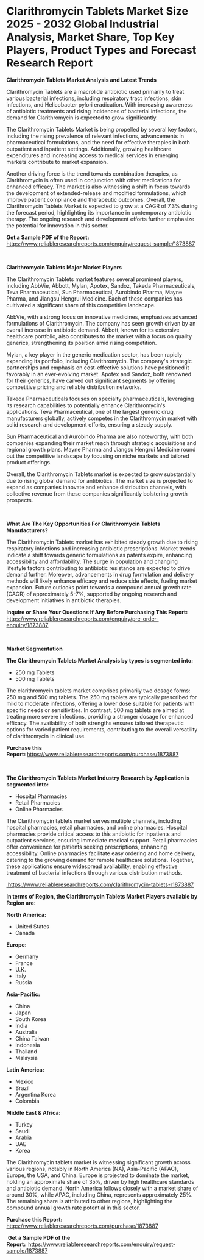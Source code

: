 <p><h1>Clarithromycin Tablets Market Size 2025 - 2032 Global Industrial Analysis, Market Share, Top Key Players, Product Types and Forecast Research Report</h1></p><p><strong>Clarithromycin Tablets Market Analysis and Latest Trends</strong></p>
<p><p>Clarithromycin Tablets are a macrolide antibiotic used primarily to treat various bacterial infections, including respiratory tract infections, skin infections, and Helicobacter pylori eradication. With increasing awareness of antibiotic treatments and rising incidences of bacterial infections, the demand for Clarithromycin is expected to grow significantly.</p><p>The Clarithromycin Tablets Market is being propelled by several key factors, including the rising prevalence of relevant infections, advancements in pharmaceutical formulations, and the need for effective therapies in both outpatient and inpatient settings. Additionally, growing healthcare expenditures and increasing access to medical services in emerging markets contribute to market expansion.</p><p>Another driving force is the trend towards combination therapies, as Clarithromycin is often used in conjunction with other medications for enhanced efficacy. The market is also witnessing a shift in focus towards the development of extended-release and modified formulations, which improve patient compliance and therapeutic outcomes. Overall, the Clarithromycin Tablets Market is expected to grow at a CAGR of 7.3% during the forecast period, highlighting its importance in contemporary antibiotic therapy. The ongoing research and development efforts further emphasize the potential for innovation in this sector.</p></p>
<p><strong>Get a Sample PDF of the Report:&nbsp;</strong> <a href="https://www.reliableresearchreports.com/enquiry/request-sample/1873887?utm_campaign=2487&utm_medium=2&utm_source=Github&utm_content=ia&utm_term=19042025&utm_id=clarithromycin-tablets">https://www.reliableresearchreports.com/enquiry/request-sample/1873887</a></p>
<p>&nbsp;</p>
<p><strong>Clarithromycin Tablets Major Market Players</strong></p>
<p><p>The Clarithromycin Tablets market features several prominent players, including AbbVie, Abbott, Mylan, Apotex, Sandoz, Takeda Pharmaceuticals, Teva Pharmaceutical, Sun Pharmaceutical, Aurobindo Pharma, Mayne Pharma, and Jiangsu Hengrui Medicine. Each of these companies has cultivated a significant share of this competitive landscape.</p><p>AbbVie, with a strong focus on innovative medicines, emphasizes advanced formulations of Clarithromycin. The company has seen growth driven by an overall increase in antibiotic demand. Abbott, known for its extensive healthcare portfolio, also contributes to the market with a focus on quality generics, strengthening its position amid rising competition.</p><p>Mylan, a key player in the generic medication sector, has been rapidly expanding its portfolio, including Clarithromycin. The company's strategic partnerships and emphasis on cost-effective solutions have positioned it favorably in an ever-evolving market. Apotex and Sandoz, both renowned for their generics, have carved out significant segments by offering competitive pricing and reliable distribution networks.</p><p>Takeda Pharmaceuticals focuses on specialty pharmaceuticals, leveraging its research capabilities to potentially enhance Clarithromycin's applications. Teva Pharmaceutical, one of the largest generic drug manufacturers globally, actively competes in the Clarithromycin market with solid research and development efforts, ensuring a steady supply.</p><p>Sun Pharmaceutical and Aurobindo Pharma are also noteworthy, with both companies expanding their market reach through strategic acquisitions and regional growth plans. Mayne Pharma and Jiangsu Hengrui Medicine round out the competitive landscape by focusing on niche markets and tailored product offerings.</p><p>Overall, the Clarithromycin Tablets market is expected to grow substantially due to rising global demand for antibiotics. The market size is projected to expand as companies innovate and enhance distribution channels, with collective revenue from these companies significantly bolstering growth prospects.</p></p>
<p>&nbsp;</p>
<p><strong>What Are The Key Opportunities For Clarithromycin Tablets Manufacturers?</strong></p>
<p><p>The Clarithromycin Tablets market has exhibited steady growth due to rising respiratory infections and increasing antibiotic prescriptions. Market trends indicate a shift towards generic formulations as patents expire, enhancing accessibility and affordability. The surge in population and changing lifestyle factors contributing to antibiotic resistance are expected to drive demand further. Moreover, advancements in drug formulation and delivery methods will likely enhance efficacy and reduce side effects, fueling market expansion. Future outlooks point towards a compound annual growth rate (CAGR) of approximately 5-7%, supported by ongoing research and development initiatives in antibiotic therapies.</p></p>
<p><strong>Inquire or Share Your Questions If Any Before Purchasing This Report:</strong> <a href="https://www.reliableresearchreports.com/enquiry/pre-order-enquiry/1873887?utm_campaign=2487&utm_medium=2&utm_source=Github&utm_content=ia&utm_term=19042025&utm_id=clarithromycin-tablets">https://www.reliableresearchreports.com/enquiry/pre-order-enquiry/1873887</a></p>
<p>&nbsp;</p>
<p><strong>Market Segmentation</strong></p>
<p><strong>The Clarithromycin Tablets Market Analysis by types is segmented into:</strong></p>
<p><ul><li>250 mg Tablets</li><li>500 mg Tablets</li></ul></p>
<p><p>The clarithromycin tablets market comprises primarily two dosage forms: 250 mg and 500 mg tablets. The 250 mg tablets are typically prescribed for mild to moderate infections, offering a lower dose suitable for patients with specific needs or sensitivities. In contrast, 500 mg tablets are aimed at treating more severe infections, providing a stronger dosage for enhanced efficacy. The availability of both strengths ensures tailored therapeutic options for varied patient requirements, contributing to the overall versatility of clarithromycin in clinical use.</p></p>
<p><strong>Purchase this Report:&nbsp;</strong><a href="https://www.reliableresearchreports.com/purchase/1873887?utm_campaign=2487&utm_medium=2&utm_source=Github&utm_content=ia&utm_term=19042025&utm_id=clarithromycin-tablets">https://www.reliableresearchreports.com/purchase/1873887</a></p>
<p>&nbsp;</p>
<p><strong>The Clarithromycin Tablets Market Industry Research by Application is segmented into:</strong></p>
<p><ul><li>Hospital Pharmacies</li><li>Retail Pharmacies</li><li>Online Pharmacies</li></ul></p>
<p><p>The Clarithromycin tablets market serves multiple channels, including hospital pharmacies, retail pharmacies, and online pharmacies. Hospital pharmacies provide critical access to this antibiotic for inpatients and outpatient services, ensuring immediate medical support. Retail pharmacies offer convenience for patients seeking prescriptions, enhancing accessibility. Online pharmacies facilitate easy ordering and home delivery, catering to the growing demand for remote healthcare solutions. Together, these applications ensure widespread availability, enabling effective treatment of bacterial infections through various distribution methods.</p></p>
<p><a href="https://www.reliableresearchreports.com/clarithromycin-tablets-r1873887?utm_campaign=2487&utm_medium=2&utm_source=Github&utm_content=ia&utm_term=19042025&utm_id=clarithromycin-tablets">&nbsp;https://www.reliableresearchreports.com/clarithromycin-tablets-r1873887</a></p>
<p><strong>In terms of Region, the Clarithromycin Tablets Market Players available by Region are:</strong></p>
<p>
    <p> <strong> North America: </strong>
        <ul>
            <li>United States</li>
            <li>Canada</li>
        </ul>
        </p> 
    <p> <strong> Europe: </strong>
        <ul>
            <li>Germany</li>
            <li>France</li>
            <li>U.K.</li>
            <li>Italy</li>
            <li>Russia</li>
        </ul>
        </p> 
    <p> <strong> Asia-Pacific: </strong>
        <ul>
            <li>China</li>
            <li>Japan</li>
            <li>South Korea</li>
            <li>India</li>
            <li>Australia</li>
            <li>China Taiwan</li>
            <li>Indonesia</li>
            <li>Thailand</li>
            <li>Malaysia</li>
        </ul>
        </p> 
    <p> <strong> Latin America: </strong>
        <ul>
            <li>Mexico</li>
            <li>Brazil</li>
            <li>Argentina Korea</li>
            <li>Colombia</li>
        </ul>
        </p> 
    <p> <strong> Middle East & Africa: </strong>
        <ul>
            <li>Turkey</li>
            <li>Saudi</li>
            <li>Arabia</li>
            <li>UAE</li>
            <li>Korea</li>
        </ul>
    </p>
    </p>
<p><p>The Clarithromycin tablets market is witnessing significant growth across various regions, notably in North America (NA), Asia-Pacific (APAC), Europe, the USA, and China. Europe is projected to dominate the market, holding an approximate share of 35%, driven by high healthcare standards and antibiotic demand. North America follows closely with a market share of around 30%, while APAC, including China, represents approximately 25%. The remaining share is attributed to other regions, highlighting the compound annual growth rate potential in this sector.</p></p>
<p><strong>Purchase this Report: </strong><a href="https://www.reliableresearchreports.com/purchase/1873887?utm_campaign=2487&utm_medium=2&utm_source=Github&utm_content=ia&utm_term=19042025&utm_id=clarithromycin-tablets">https://www.reliableresearchreports.com/purchase/1873887</a></p>
<p>&nbsp;<strong>Get a Sample PDF of the Report:&nbsp;&nbsp;</strong><a href="https://www.reliableresearchreports.com/enquiry/request-sample/1873887?utm_campaign=2487&utm_medium=2&utm_source=Github&utm_content=ia&utm_term=19042025&utm_id=clarithromycin-tablets">https://www.reliableresearchreports.com/enquiry/request-sample/1873887</a></p>
<p><strong></strong></p>
<p><p></p><p></p><p></p></p>